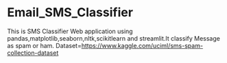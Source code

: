 # Email_SMS_Classifier

This is SMS Classifier Web application using pandas,matplotlib,seaborn,nltk,scikitlearn and streamlit.It classify Message as spam or ham.
Dataset=https://www.kaggle.com/uciml/sms-spam-collection-dataset
